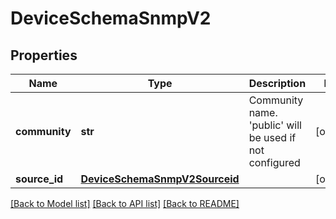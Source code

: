 # DeviceSchemaSnmpV2

## Properties
Name | Type | Description | Notes
------------ | ------------- | ------------- | -------------
**community** | **str** | Community name. &#39;public&#39; will be used if not configured | [optional] 
**source_id** | [**DeviceSchemaSnmpV2Sourceid**](DeviceSchemaSnmpV2Sourceid.md) |  | [optional] 

[[Back to Model list]](../README.md#documentation-for-models) [[Back to API list]](../README.md#documentation-for-api-endpoints) [[Back to README]](../README.md)


